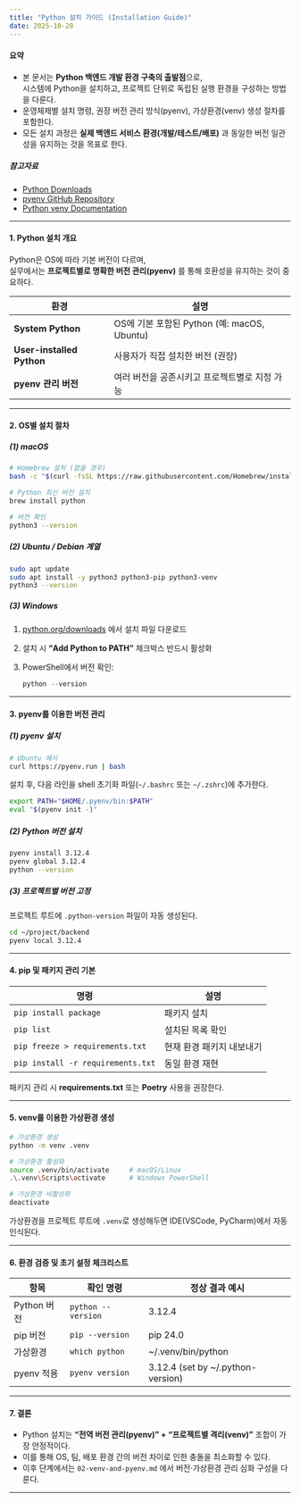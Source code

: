 ```yaml
---
title: "Python 설치 가이드 (Installation Guide)"
date: 2025-10-28
---
```



#### 요약
- 본 문서는 **Python 백엔드 개발 환경 구축의 출발점**으로,  
  시스템에 Python을 설치하고, 프로젝트 단위로 독립된 실행 환경을 구성하는 방법을 다룬다.  
- 운영체제별 설치 명령, 권장 버전 관리 방식(pyenv), 가상환경(venv) 생성 절차를 포함한다.  
- 모든 설치 과정은 **실제 백엔드 서비스 환경(개발/테스트/배포)** 과 동일한 버전 일관성을 유지하는 것을 목표로 한다.  

##### 참고자료
- [Python Downloads](https://www.python.org/downloads/)
- [pyenv GitHub Repository](https://github.com/pyenv/pyenv)
- [Python venv Documentation](https://docs.python.org/3/library/venv.html)

---

#### 1. Python 설치 개요
Python은 OS에 따라 기본 버전이 다르며,  
실무에서는 **프로젝트별로 명확한 버전 관리(pyenv)** 를 통해 호환성을 유지하는 것이 중요하다.

| 환경 | 설명 |
|------|------|
| **System Python** | OS에 기본 포함된 Python (예: macOS, Ubuntu) |
| **User-installed Python** | 사용자가 직접 설치한 버전 (권장) |
| **pyenv 관리 버전** | 여러 버전을 공존시키고 프로젝트별로 지정 가능 |

---

#### 2. OS별 설치 절차

##### (1) macOS
```bash
# Homebrew 설치 (없을 경우)
bash -c "$(curl -fsSL https://raw.githubusercontent.com/Homebrew/install/HEAD/install.sh)"

# Python 최신 버전 설치
brew install python

# 버전 확인
python3 --version
```

##### (2) Ubuntu / Debian 계열

```bash
sudo apt update
sudo apt install -y python3 python3-pip python3-venv
python3 --version
```

##### (3) Windows

1. [python.org/downloads](https://www.python.org/downloads/) 에서 설치 파일 다운로드
2. 설치 시 **“Add Python to PATH”** 체크박스 반드시 활성화
3. PowerShell에서 버전 확인:

   ```powershell
   python --version
   ```

---

#### 3. pyenv를 이용한 버전 관리

##### (1) pyenv 설치

```bash
# Ubuntu 예시
curl https://pyenv.run | bash
```

설치 후, 다음 라인을 shell 초기화 파일(`~/.bashrc` 또는 `~/.zshrc`)에 추가한다.

```bash
export PATH="$HOME/.pyenv/bin:$PATH"
eval "$(pyenv init -)"
```

##### (2) Python 버전 설치

```bash
pyenv install 3.12.4
pyenv global 3.12.4
python --version
```

##### (3) 프로젝트별 버전 고정

프로젝트 루트에 `.python-version` 파일이 자동 생성된다.

```bash
cd ~/project/backend
pyenv local 3.12.4
```

---

#### 4. pip 및 패키지 관리 기본

| 명령                                | 설명             |
| --------------------------------- | -------------- |
| `pip install package`             | 패키지 설치         |
| `pip list`                        | 설치된 목록 확인      |
| `pip freeze > requirements.txt`   | 현재 환경 패키지 내보내기 |
| `pip install -r requirements.txt` | 동일 환경 재현       |

패키지 관리 시 **requirements.txt** 또는 **Poetry** 사용을 권장한다.

---

#### 5. venv를 이용한 가상환경 생성

```bash
# 가상환경 생성
python -m venv .venv

# 가상환경 활성화
source .venv/bin/activate     # macOS/Linux
.\.venv\Scripts\activate      # Windows PowerShell

# 가상환경 비활성화
deactivate
```

가상환경을 프로젝트 루트에 `.venv`로 생성해두면 IDE(VSCode, PyCharm)에서 자동 인식된다.

---

#### 6. 환경 검증 및 초기 설정 체크리스트

| 항목        | 확인 명령              | 정상 결과 예시                          |
| --------- | ------------------ | --------------------------------- |
| Python 버전 | `python --version` | 3.12.4                            |
| pip 버전    | `pip --version`    | pip 24.0                          |
| 가상환경      | `which python`     | ~/.venv/bin/python                |
| pyenv 적용  | `pyenv version`    | 3.12.4 (set by ~/.python-version) |

---

#### 7. 결론

* Python 설치는 **“전역 버전 관리(pyenv)” + “프로젝트별 격리(venv)”** 조합이 가장 안정적이다.
* 이를 통해 OS, 팀, 배포 환경 간의 버전 차이로 인한 충돌을 최소화할 수 있다.
* 이후 단계에서는 `02-venv-and-pyenv.md` 에서 버전·가상환경 관리 심화 구성을 다룬다.

---